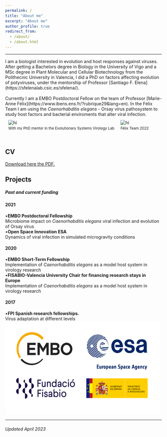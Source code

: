 ```yaml
---
permalink: /
title: "About me"
excerpt: "About me"
author_profile: true
redirect_from: 
  - /about/
  - /about.html
---
```


<hr/>
I am a biologist interested in evolution and host responses against viruses. After getting a Bachelors degree in Biology in the University of Vigo and a MSc degree in Plant Molecular and Cellular Biotechnology from the Polithecnic University in Valencia, I did a PhD on factors affecting evolution of potyviruses, under the mentorship of Professor [Santiago F. Elena](https://sfelenalab.csic.es/sfelena/).<br/> 
<br/> 
Currently I am a EMBO Postdoctoral Fellow on the team of Professor [Marie-Anne Félix](https://www.ibens.ens.fr/?rubrique29&lang=en). In the Félix Team I am using the <i>Caenorhabditis elegans</i> - Orsay virus pathosystem to study host factors and bacterial enviroments that alter viral infection.  <br/>

<div style="display: flex; flex-wrap: wrap;">
  <div style="padding: 10px;">
    <img src="/images/New_20211108_Santi.jpeg" alt="hi" class="center" height="300" width="500"/> 
    <br/>
    <small>With my PhD mentor in the Evolutionary Systems Virology Lab</small>
  </div>
  <div style="padding: 10px;">
    <img src="/images/Felix_team.jpg" alt="hi" class="center" height="300" width="500"/> 
    <br/>
    <small>Félix Team 2022</small>
  </div>
</div>
<br/> 



<div>
    <div class="card">
      <h2>CV</h2>
<a href="https://github.com/GonzalezRvirus/RubenGonzalez.github.io/raw/master/_pages/CV.pdf" target="_blank">Download here the PDF.</a>
    </div>
    <div class="card">
      <h2>Projects</h2>
      <h5>Past and current funding</h5>
      <h4>2021</h4>
      •<b>EMBO Postdoctoral Fellowship</b><br/>
      Microbiome impact on <i>Caenorhabditis elegans</i> viral infection and evolution of Orsay virus<br/>
      •<b>Open Space Innovation ESA</b><br/>
      Dynamics of viral infection in simulated microgravity conditions<br/>
      <h4>2020</h4>
      •<b>EMBO Short-Term Fellowship</b><br/>
      Implementation of <i>Caenorhabditis elegans</i> as a model host system in virology research<br/>
      •<b>FISABIO-Valencia University Chair for financing research stays in Europe</b><br/>
      Implementation of <i>Caenorhabditis elegans</i> as a model host system in virology research<br/>
      <h4>2017</h4>
      •<b>FPI Spanish research fellowships.</b><br/>
      Virus adaptation at different levels<br/>
<img src="/images/funding.png" alt="hi" class="center" height="300" width="500"/> 
       </div>

<hr/>
<div class="footer">
  <h6>Updated April 2023</h6>
</div>
  <a rel="me" href="https://mstdn.science
